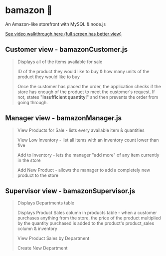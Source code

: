 # bamazon :department_store:
An Amazon-like storefront with MySQL &amp; node.js

[See video walkthrough here (full screen has better view)](https://drive.google.com/open?id=1X1r3DAO4rzxN8VBrtf6sEplXcDTHj-Hr)

## Customer view - bamazonCustomer.js

>Displays all of the items available for sale
>
>ID of the product they would like to buy
> & how many units of the product they would like to buy
> 
>Once the customer has placed the order, the application checks if the store has enough of the product to meet the customer's request. If not, states "**Insufficient quantity**!" and then prevents the order from going through.

## Manager view - bamazonManager.js

>View Products for Sale - lists every available item & quantities
> 
>View Low Inventory - list all items with an inventory count lower than five
> 
>Add to Inventory - lets the manager "add more" of any item currently in the store
> 
>Add New Product - allows the manager to add a completely new product to the store

## Supervisor view - bamazonSupervisor.js

>Displays Departments table
>
>Displays Product Sales column in products table - when a customer purchases anything from the store, the price of the product multiplied by the quantity purchased is added to the product's product_sales column & inventory
>
>View Product Sales by Department
>
>Create New Department 
